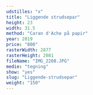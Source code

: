 ```yaml
---
udstilles: "x"
title: "Liggende strudsepar"
height: 23
width: 31.5
method: "Caran d'Ache på papir"
year: 2019
price: "800"
rasterWidth: 2877
rasterHeight: 2081
fileName: "IMG_2208.JPG"
medie: "tegning"
show: "yes"
slug: "Liggende-strudsepar"
weight: "150"
---
```

